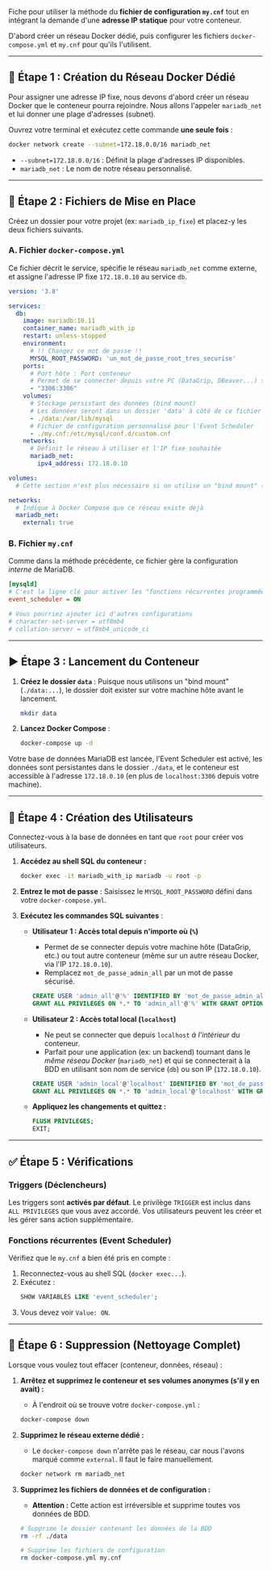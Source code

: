 Fiche pour utiliser la méthode du **fichier de configuration `my.cnf`** tout en intégrant la demande d'une **adresse IP statique** pour votre conteneur.

D'abord créer un réseau Docker dédié, puis configurer les fichiers `docker-compose.yml` et `my.cnf` pour qu'ils l'utilisent.

-----

## 🚀 Étape 1 : Création du Réseau Docker Dédié

Pour assigner une adresse IP fixe, nous devons d'abord créer un réseau Docker que le conteneur pourra rejoindre. Nous allons l'appeler `mariadb_net` et lui donner une plage d'adresses (subnet).

Ouvrez votre terminal et exécutez cette commande **une seule fois** :

```bash
docker network create --subnet=172.18.0.0/16 mariadb_net
```

  * `--subnet=172.18.0.0/16` : Définit la plage d'adresses IP disponibles.
  * `mariadb_net` : Le nom de notre réseau personnalisé.

-----

## 🚀 Étape 2 : Fichiers de Mise en Place

Créez un dossier pour votre projet (ex: `mariadb_ip_fixe`) et placez-y les deux fichiers suivants.

### A. Fichier `docker-compose.yml`

Ce fichier décrit le service, spécifie le réseau `mariadb_net` comme externe, et assigne l'adresse IP fixe `172.18.0.10` au service `db`.

```yaml
version: '3.8'

services:
  db:
    image: mariadb:10.11
    container_name: mariadb_with_ip
    restart: unless-stopped
    environment:
      # !! Changez ce mot de passe !!
      MYSQL_ROOT_PASSWORD: 'un_mot_de_passe_root_tres_securise'
    ports:
      # Port hôte : Port conteneur
      # Permet de se connecter depuis votre PC (DataGrip, DBeaver...) sur localhost:3306
      - "3306:3306"
    volumes:
      # Stockage persistant des données (bind mount)
      # Les données seront dans un dossier 'data' à côté de ce fichier
      - ./data:/var/lib/mysql
      # Fichier de configuration personnalisé pour l'Event Scheduler
      - ./my.cnf:/etc/mysql/conf.d/custom.cnf
    networks:
      # Définit le réseau à utiliser et l'IP fixe souhaitée
      mariadb_net:
        ipv4_address: 172.18.0.10

volumes:
  # Cette section n'est plus nécessaire si on utilise un "bind mount" (./data)

networks:
  # Indique à Docker Compose que ce réseau existe déjà
  mariadb_net:
    external: true
```

### B. Fichier `my.cnf`

Comme dans la méthode précédente, ce fichier gère la configuration *interne* de MariaDB.

```ini
[mysqld]
# C'est la ligne clé pour activer les "fonctions récurrentes programmées"
event_scheduler = ON

# Vous pourriez ajouter ici d'autres configurations
# character-set-server = utf8mb4
# collation-server = utf8mb4_unicode_ci
```

-----

## ▶️ Étape 3 : Lancement du Conteneur

1.  **Créez le dossier `data`** : Puisque nous utilisons un "bind mount" (`./data:...`), le dossier doit exister sur votre machine hôte avant le lancement.
    ```bash
    mkdir data
    ```
2.  **Lancez Docker Compose** :
    ```bash
    docker-compose up -d
    ```

Votre base de données MariaDB est lancée, l'Event Scheduler est activé, les données sont persistantes dans le dossier `./data`, et le conteneur est accessible à l'adresse `172.18.0.10` (en plus de `localhost:3306` depuis votre machine).

-----

## 🔐 Étape 4 : Création des Utilisateurs

Connectez-vous à la base de données en tant que `root` pour créer vos utilisateurs.

1.  **Accédez au shell SQL du conteneur :**

    ```bash
    docker exec -it mariadb_with_ip mariadb -u root -p
    ```

2.  **Entrez le mot de passe** : Saisissez le `MYSQL_ROOT_PASSWORD` défini dans votre `docker-compose.yml`.

3.  **Exécutez les commandes SQL suivantes** :

      * **Utilisateur 1 : Accès total depuis n'importe où (`%`)**

          * Permet de se connecter depuis votre machine hôte (DataGrip, etc.) ou tout autre conteneur (même sur un autre réseau Docker, via l'IP `172.18.0.10`).
          * Remplacez `mot_de_passe_admin_all` par un mot de passe sécurisé.

        <!-- end list -->

        ```sql
        CREATE USER 'admin_all'@'%' IDENTIFIED BY 'mot_de_passe_admin_all';
        GRANT ALL PRIVILEGES ON *.* TO 'admin_all'@'%' WITH GRANT OPTION;
        ```

      * **Utilisateur 2 : Accès total local (`localhost`)**

          * Ne peut se connecter que depuis `localhost` *à l'intérieur* du conteneur.
          * Parfait pour une application (ex: un backend) tournant dans le *même réseau Docker* (`mariadb_net`) et qui se connecterait à la BDD en utilisant son nom de service (`db`) ou son IP (`172.18.0.10`).

        <!-- end list -->

        ```sql
        CREATE USER 'admin_local'@'localhost' IDENTIFIED BY 'mot_de_passe_admin_local';
        GRANT ALL PRIVILEGES ON *.* TO 'admin_local'@'localhost' WITH GRANT OPTION;
        ```

      * **Appliquez les changements et quittez :**

        ```sql
        FLUSH PRIVILEGES;
        EXIT;
        ```

-----

## ✅ Étape 5 : Vérifications

### Triggers (Déclencheurs)

Les triggers sont **activés par défaut**. Le privilège `TRIGGER` est inclus dans `ALL PRIVILEGES` que vous avez accordé. Vos utilisateurs peuvent les créer et les gérer sans action supplémentaire.

### Fonctions récurrentes (Event Scheduler)

Vérifiez que le `my.cnf` a bien été pris en compte :

1.  Reconnectez-vous au shell SQL (`docker exec...`).
2.  Exécutez :
    ```sql
    SHOW VARIABLES LIKE 'event_scheduler';
    ```
3.  Vous devez voir `Value: ON`.

-----

## 🛑 Étape 6 : Suppression (Nettoyage Complet)

Lorsque vous voulez tout effacer (conteneur, données, réseau) :

1.  **Arrêtez et supprimez le conteneur et ses volumes anonymes (s'il y en avait) :**

      * À l'endroit où se trouve votre `docker-compose.yml` :

    <!-- end list -->

    ```bash
    docker-compose down
    ```

2.  **Supprimez le réseau externe dédié :**

      * Le `docker-compose down` n'arrête pas le réseau, car nous l'avons marqué comme `external`. Il faut le faire manuellement.

    <!-- end list -->

    ```bash
    docker network rm mariadb_net
    ```

3.  **Supprimez les fichiers de données et de configuration :**

      * **Attention :** Cette action est irréversible et supprime toutes vos données de BDD.

    <!-- end list -->

    ```bash
    # Supprime le dossier contenant les données de la BDD
    rm -rf ./data

    # Supprime les fichiers de configuration
    rm docker-compose.yml my.cnf
    ```

